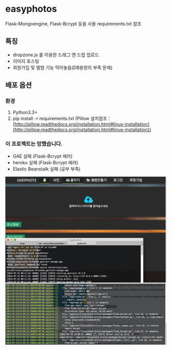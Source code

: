 # easyphotos

Flask-Mongoengine, Flask-Bcrypt 등을 사용 requirements.txt 참조

## 특징
- dropzone.js 를 이용한 드래그 앤 드랍 업로드
- 이미지 호스팅
- 회원가입 및 앨범 기능 막아놓음(DB용량의 부족 문제)

## 배포 옵션

### 환경

1. Python3.3+
1. pip install -r requirements.txt (Pillow 설치참조：[http://pillow.readthedocs.org/installation.html#linux-installation](http://pillow.readthedocs.org/installation.html#linux-installation))


### 이 프로젝트는 망했습니다.
- GAE 실패 (Flask-Bcrypt 에러)
- heroku 실패 (Flask-Bcrypt 에러)
- Elastic Beanstalk 실패 (공부 부족)

![](1.png)
![](2.png)
